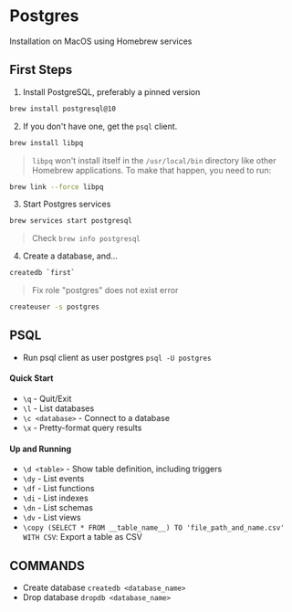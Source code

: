 Postgres
============
Installation on MacOS using Homebrew services

## First Steps

1. Install PostgreSQL, preferably a pinned version
```bash
brew install postgresql@10
```

2. If you don't have one, get the `psql` client.

```bash
brew install libpq
```

> `libpq` won't install itself in the `/usr/local/bin` directory like other Homebrew applications. To make that happen, you need to run:

```bash
brew link --force libpq
```

3. Start Postgres services

```bash
brew services start postgresql
```

> Check `brew info postgresql`

4. Create a database, and...

```bash
createdb `first`
```

> Fix role "postgres" does not exist error

```bash
createuser -s postgres
```

## PSQL
- Run psql client as user postgres `psql -U postgres`

#### Quick Start
- `\q` - Quit/Exit
- `\l` - List databases
- `\c <database>` - Connect to a database
- `\x` - Pretty-format query results


#### Up and Running
- `\d <table>` - Show table definition, including triggers
- `\dy` - List events
- `\df` - List functions
- `\di` - List indexes
- `\dn` - List schemas
- `\dv` - List views
- `\copy (SELECT * FROM __table_name__) TO 'file_path_and_name.csv' WITH CSV`: Export a table as CSV

## COMMANDS

- Create database `createdb <database_name>`
- Drop database `dropdb <database_name>`
